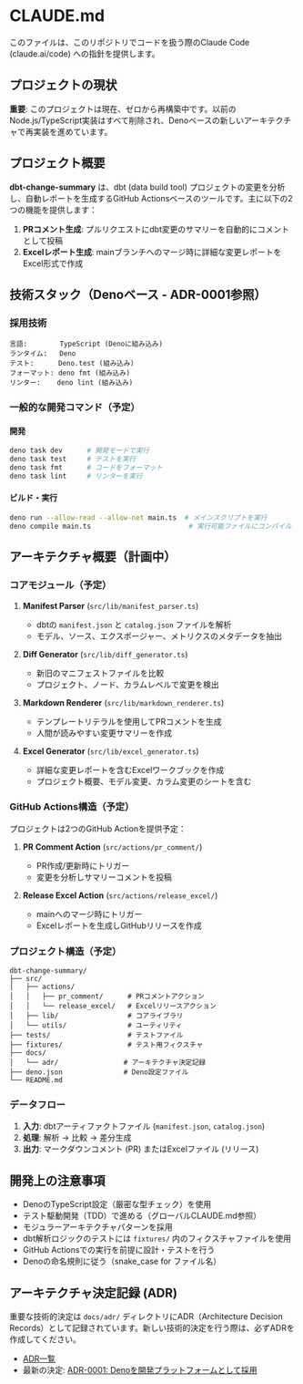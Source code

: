 # CLAUDE.md

このファイルは、このリポジトリでコードを扱う際のClaude Code (claude.ai/code) への指針を提供します。

## プロジェクトの現状

**重要**: このプロジェクトは現在、ゼロから再構築中です。以前のNode.js/TypeScript実装はすべて削除され、Denoベースの新しいアーキテクチャで再実装を進めています。

## プロジェクト概要

**dbt-change-summary** は、dbt (data build tool) プロジェクトの変更を分析し、自動レポートを生成するGitHub Actionsベースのツールです。主に以下の2つの機能を提供します：

1. **PRコメント生成**: プルリクエストにdbt変更のサマリーを自動的にコメントとして投稿
2. **Excelレポート生成**: mainブランチへのマージ時に詳細な変更レポートをExcel形式で作成

## 技術スタック（Denoベース - ADR-0001参照）

### 採用技術
```
言語:        TypeScript (Denoに組み込み)
ランタイム:   Deno
テスト:      Deno.test (組み込み)
フォーマット: deno fmt (組み込み)
リンター:    deno lint (組み込み)
```

### 一般的な開発コマンド（予定）

#### 開発
```bash
deno task dev      # 開発モードで実行
deno task test     # テストを実行
deno task fmt      # コードをフォーマット
deno task lint     # リンターを実行
```

#### ビルド・実行
```bash
deno run --allow-read --allow-net main.ts  # メインスクリプトを実行
deno compile main.ts                        # 実行可能ファイルにコンパイル
```

## アーキテクチャ概要（計画中）

### コアモジュール（予定）

1. **Manifest Parser** (`src/lib/manifest_parser.ts`)
   - dbtの `manifest.json` と `catalog.json` ファイルを解析
   - モデル、ソース、エクスポージャー、メトリクスのメタデータを抽出

2. **Diff Generator** (`src/lib/diff_generator.ts`)
   - 新旧のマニフェストファイルを比較
   - プロジェクト、ノード、カラムレベルで変更を検出

3. **Markdown Renderer** (`src/lib/markdown_renderer.ts`)
   - テンプレートリテラルを使用してPRコメントを生成
   - 人間が読みやすい変更サマリーを作成

4. **Excel Generator** (`src/lib/excel_generator.ts`)
   - 詳細な変更レポートを含むExcelワークブックを作成
   - プロジェクト概要、モデル変更、カラム変更のシートを含む

### GitHub Actions構造（予定）

プロジェクトは2つのGitHub Actionを提供予定：

1. **PR Comment Action** (`src/actions/pr_comment/`)
   - PR作成/更新時にトリガー
   - 変更を分析しサマリーコメントを投稿

2. **Release Excel Action** (`src/actions/release_excel/`)
   - mainへのマージ時にトリガー
   - Excelレポートを生成しGitHubリリースを作成

### プロジェクト構造（予定）

```
dbt-change-summary/
├── src/
│   ├── actions/
│   │   ├── pr_comment/      # PRコメントアクション
│   │   └── release_excel/   # Excelリリースアクション
│   ├── lib/                 # コアライブラリ
│   └── utils/               # ユーティリティ
├── tests/                   # テストファイル
├── fixtures/                # テスト用フィクスチャ
├── docs/
│   └── adr/                # アーキテクチャ決定記録
├── deno.json               # Deno設定ファイル
└── README.md
```

### データフロー

1. **入力**: dbtアーティファクトファイル (`manifest.json`, `catalog.json`)
2. **処理**: 解析 → 比較 → 差分生成
3. **出力**: マークダウンコメント (PR) またはExcelファイル (リリース)

## 開発上の注意事項

- DenoのTypeScript設定（厳密な型チェック）を使用
- テスト駆動開発（TDD）で進める（グローバルCLAUDE.md参照）
- モジュラーアーキテクチャパターンを採用
- dbt解析ロジックのテストには `fixtures/` 内のフィクスチャファイルを使用
- GitHub Actionsでの実行を前提に設計・テストを行う
- Denoの命名規則に従う（snake_case for ファイル名）

## アーキテクチャ決定記録 (ADR)

重要な技術的決定は `docs/adr/` ディレクトリにADR（Architecture Decision Records）として記録されています。新しい技術的決定を行う際は、必ずADRを作成してください。

- [ADR一覧](docs/adr/README.md)
- 最新の決定: [ADR-0001: Denoを開発プラットフォームとして採用](docs/adr/0001-use-deno-for-development.md)